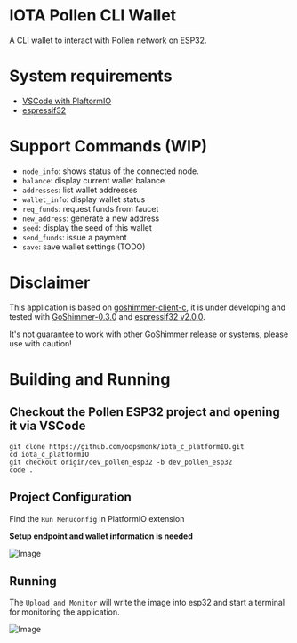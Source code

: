 # IOTA Pollen CLI Wallet

A CLI wallet to interact with Pollen network on ESP32.

# System requirements

* [VSCode with PlaftormIO](https://platformio.org/install/ide?install=vscode)  
* [espressif32](https://docs.platformio.org/en/latest/platforms/espressif32.html)  

# Support Commands (WIP)

* `node_info`: shows status of the connected node.
* `balance`: display current wallet balance
* `addresses`: list wallet addresses
* `wallet_info`: display wallet status
* `req_funds`: request funds from faucet
* `new_address`: generate a new address
* `seed`: display the seed of this wallet
* `send_funds`: issue a payment
* `save`: save wallet settings (TODO)

# Disclaimer

This application is based on [goshimmer-client-c](https://github.com/iotaledger/goshimmer-client-c), it is under developing and tested with [GoShimmer-0.3.0](https://github.com/iotaledger/goshimmer/releases/tag/v0.3.0) and [espressif32 v2.0.0](https://github.com/platformio/platform-espressif32/releases/tag/v2.0.0).  

It's not guarantee to work with other GoShimmer release or systems, please use with caution!  

# Building and Running

## Checkout the Pollen ESP32 project and opening it via VSCode

```
git clone https://github.com/oopsmonk/iota_c_platformIO.git
cd iota_c_platformIO
git checkout origin/dev_pollen_esp32 -b dev_pollen_esp32
code .
```

## Project Configuration  

Find the `Run Menuconfig` in PlatformIO extension  

**Setup endpoint and wallet information is needed**  

![Image](https://i.imgur.com/pliZjSR.png)

## Running 

The `Upload and Monitor` will write the image into esp32 and start a terminal for monitoring the application.

![Image](https://i.imgur.com/kShngVj.png)
